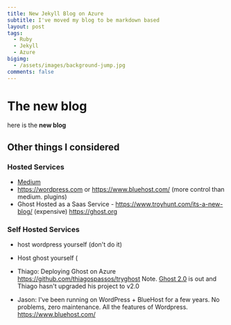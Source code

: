 ```yaml
---
title: New Jekyll Blog on Azure
subtitle: I've moved my blog to be markdown based
layout: post
tags:
  - Ruby
  - Jekyll
  - Azure
bigimg:
  - /assets/images/background-jump.jpg
comments: false
---
```


# The new blog
here is the **new blog**

## Other things I considered 

### Hosted Services
- [Medium](https://medium.com/)
- https://wordpress.com or https://www.bluehost.com/ (more control than medium. plugins) 
- Ghost Hosted as a Saas Service - https://www.troyhunt.com/its-a-new-blog/ (expensive) https://ghost.org

### Self Hosted Services
- host wordpress yourself (don't do it)
- Host ghost yourself (

- Thiago: Deploying Ghost on Azure https://github.com/thiagospassos/tryghost
  Note. [Ghost 2.0](https://blog.ghost.org/2-0/) is out and Thiago hasn't upgraded his project to v2.0
- Jason: I've been running on WordPress + BlueHost for a few years. No problems, zero maintenance. All the features of Wordpress. https://www.bluehost.com/
